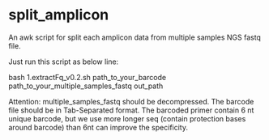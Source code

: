 # split_amplicon
An awk script for split each amplicon data from multiple samples NGS fastq file.

Just run this script as below line:

bash 1.extractFq_v0.2.sh path_to_your_barcode path_to_your_multiple_samples_fastq out_path

Attention: multiple_samples_fastq should be decompressed.
The barcode file should be in Tab-Separated format.
The barcoded primer contain 6 nt unique barcode, but we use more longer seq (contain protection bases around barcode) than 6nt can improve the specificity.

